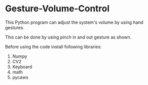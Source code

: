 # Gesture-Volume-Control

This Python program can adjust the system's volume by using hand gestures.

This can be done by using pinch in and out gesture as shown.

Before using the code install following libraries:
1. Numpy
2. CV2
3. Keyboard
4. math
5. pycaws
